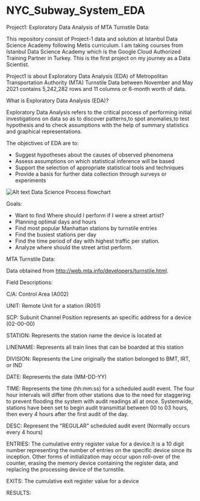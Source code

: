# NYC_Subway_System_EDA
Project1: Exploratory Data Analysis of MTA Turnstile Data:

This repository consist of Project-1 data and solution at Istanbul Data Science Academy following Metis curriculum. 
I am taking courses from Istanbul Data Science Academy which is the Google Cloud Authorized Training Partner in Turkey. This is the first project on my journey as a Data Scientist.

Project1 is about Exploratory Data Analysis (EDA) of Metropolitan Transportation Authority (MTA) Turnstile Data between November and May 2021 contains 5,242,282 rows and 11 columns or 6-month worth of data.


What is Exploratory Data Analysis (EDA)?

Exploratory Data Analysis refers to the critical process of performing initial investigations on data so as to discover patterns,to spot anomalies,to test hypothesis and to check assumptions with the help of summary statistics and graphical representations.

The objectives of EDA are to:
* Suggest hypotheses about the causes of observed phenomena
* Assess assumptions on which statistical inference will be based
* Support the selection of appropriate statistical tools and techniques
* Provide a basis for further data collection through surveys or experiments

![Alt text](https://upload.wikimedia.org/wikipedia/commons/thumb/b/ba/Data_visualization_process_v1.png/350px-Data_visualization_process_v1.png "img1")
Data Science Process flowchart


Goals:
* Want to find Where should I perform if I were a street artist?
* Planning optimal days and hours
* Find most popular Manhattan stations by turnstile entries 
* Find the busiest stations per day
* Find the time period of day with highest traffic per station.
* Analyze where should the street artist perform.


MTA Turnstile Data:

Data obtained from http://web.mta.info/developers/turnstile.html.

Field Descriptions:

C/A: Control Area (A002)

UNIT: Remote Unit for a station (R051)

SCP: Subunit Channel Position represents an specific address for a device (02-00-00)

STATION: Represents the station name the device is located at

LINENAME: Represents all train lines that can be boarded at this station

DIVISION: Represents the Line originally the station belonged to BMT, IRT, or IND

DATE: Represents the date (MM-DD-YY)

TIME: Represents the time (hh:mm:ss) for a scheduled audit event. The four hour intervals will differ from other stations due to the need for staggering to prevent flooding the system with audit readings all at once. Systemwide, stations have been set to begin audit transmittal between 00 to 03 hours, then every 4 hours after the first audit of the day.

DESC: Represent the "REGULAR" scheduled audit event (Normally occurs every 4 hours)

ENTRIES: The cumulative entry register value for a device.It is a 10 digit number representing the number of entries on the specific device since its inception. Other forms of initialization may occur upon roll-over of the counter, erasing the memory device containing the register data, and replacing the processing device of the turnstile.

EXITS: The cumulative exit register value for a device

RESULTS:

